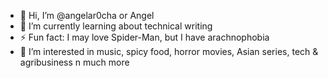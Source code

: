 - 👋 Hi, I’m @angelar0cha or Angel 
- 🌱 I’m currently learning about technical writing
- ⚡ Fun fact: I may love Spider-Man, but I have arachnophobia
- 👀 I’m interested in music, spicy food, horror movies, Asian series, tech & agribusiness n much more

<!---
angelar0cha/angelar0cha is a ✨ special ✨ repository because its `README.md` (this file) appears on your GitHub profile.
You can click the Preview link to take a look at your changes.
--->
